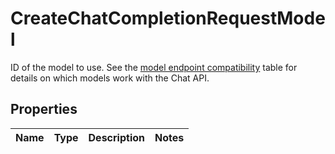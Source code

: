 

# CreateChatCompletionRequestModel

ID of the model to use. See the [model endpoint compatibility](/docs/models/model-endpoint-compatibility) table for details on which models work with the Chat API.

## Properties

Name | Type | Description | Notes
------------ | ------------- | ------------- | -------------



